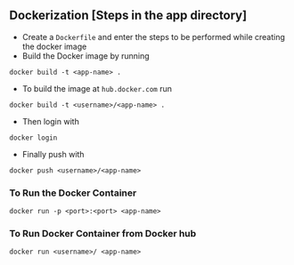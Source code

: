 ## Dockerization [Steps in the app directory]

  - Create a `Dockerfile` and enter the steps to be performed while creating the docker image
  - Build the Docker image by running 
  ```
  docker build -t <app-name> .
  ```
  
  - To build the image at `hub.docker.com` run 
  ```
  docker build -t <username>/<app-name> .
  ```
  - Then login with 
  ```
  docker login
  ```
  - Finally push with 
  ```
  docker push <username>/<app-name>
  ```
  
### To Run the Docker Container
  ```
  docker run -p <port>:<port> <app-name>
  ```

### To Run Docker Container from Docker hub
  ```
  docker run <username>/ <app-name>
  ```
